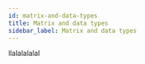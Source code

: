 ```yaml
---
id: matrix-and-data-types
title: Matrix and data types
sidebar_label: Matrix and data types
---
```


llalalalalal